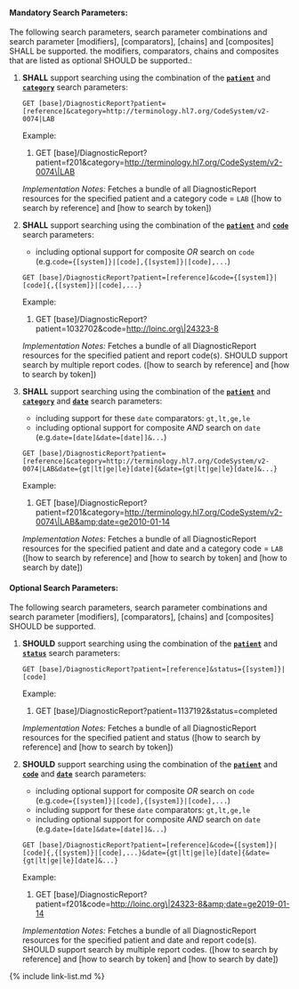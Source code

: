 

#### Mandatory Search Parameters:

The following search parameters, search parameter combinations and search parameter [modifiers], [comparators], [chains] and [composites] SHALL be supported.  the  modifiers, comparators, chains and composites that are listed as optional SHOULD be supported.:

1. **SHALL** support searching using the combination of the **[`patient`](SearchParameter-us-core-diagnosticreport-patient.html)** and **[`category`](SearchParameter-us-core-diagnosticreport-category.html)** search parameters:

    `GET [base]/DiagnosticReport?patient=[reference]&category=http://terminology.hl7.org/CodeSystem/v2-0074|LAB`

    Example:
    
      1. GET [base]/DiagnosticReport?patient=f201&amp;category=http://terminology.hl7.org/CodeSystem/v2-0074\|LAB

    *Implementation Notes:* Fetches a bundle of all DiagnosticReport resources for the specified patient and  a category code = `LAB` ([how to search by reference] and [how to search by token])

1. **SHALL** support searching using the combination of the **[`patient`](SearchParameter-us-core-diagnosticreport-patient.html)** and **[`code`](SearchParameter-us-core-diagnosticreport-code.html)** search parameters:
    - including optional support for composite *OR* search on `code` (e.g.`code={[system]}|[code],{[system]}|[code],...`)

    `GET [base]/DiagnosticReport?patient=[reference]&code={[system]}|[code]{,{[system]}|[code],...}`

    Example:
    
      1. GET [base]/DiagnosticReport?patient=1032702&amp;code=http://loinc.org\|24323-8

    *Implementation Notes:* Fetches a bundle of all DiagnosticReport resources for the specified patient and  report code(s).  SHOULD support search by multiple report codes. ([how to search by reference] and [how to search by token])

1. **SHALL** support searching using the combination of the **[`patient`](SearchParameter-us-core-diagnosticreport-patient.html)** and **[`category`](SearchParameter-us-core-diagnosticreport-category.html)** and **[`date`](SearchParameter-us-core-diagnosticreport-date.html)** search parameters:
    - including support for these `date` comparators: `gt,lt,ge,le`
    - including optional support for composite *AND* search on `date` (e.g.`date=[date]&date=[date]]&...`)

    `GET [base]/DiagnosticReport?patient=[reference]&category=http://terminology.hl7.org/CodeSystem/v2-0074|LAB&date={gt|lt|ge|le}[date]{&date={gt|lt|ge|le}[date]&...}`

    Example:
    
      1. GET [base]/DiagnosticReport?patient=f201&amp;category=http://terminology.hl7.org/CodeSystem/v2-0074\|LAB&amp;date=ge2010-01-14

    *Implementation Notes:* Fetches a bundle of all DiagnosticReport resources for the specified patient and date and a category code = `LAB` ([how to search by reference] and [how to search by token] and [how to search by date])


#### Optional Search Parameters:

The following search parameters, search parameter combinations and search parameter [modifiers], [comparators], [chains] and [composites] SHOULD be supported.

1. **SHOULD** support searching using the combination of the **[`patient`](SearchParameter-us-core-diagnosticreport-patient.html)** and **[`status`](SearchParameter-us-core-diagnosticreport-status.html)** search parameters:

    `GET [base]/DiagnosticReport?patient=[reference]&status={[system]}|[code]`

    Example:
    
      1. GET [base]/DiagnosticReport?patient=1137192&amp;status=completed

    *Implementation Notes:* Fetches a bundle of all DiagnosticReport resources for the specified patient and status ([how to search by reference] and [how to search by token])

1. **SHOULD** support searching using the combination of the **[`patient`](SearchParameter-us-core-diagnosticreport-patient.html)** and **[`code`](SearchParameter-us-core-diagnosticreport-code.html)** and **[`date`](SearchParameter-us-core-diagnosticreport-date.html)** search parameters:
    - including optional support for composite *OR* search on `code` (e.g.`code={[system]}|[code],{[system]}|[code],...`)
    - including support for these `date` comparators: `gt,lt,ge,le`
    - including optional support for composite *AND* search on `date` (e.g.`date=[date]&date=[date]]&...`)

    `GET [base]/DiagnosticReport?patient=[reference]&code={[system]}|[code]{,{[system]}|[code],...}&date={gt|lt|ge|le}[date]{&date={gt|lt|ge|le}[date]&...}`

    Example:
    
      1. GET [base]/DiagnosticReport?patient=f201&amp;code=http://loinc.org\|24323-8&amp;date=ge2019-01-14

    *Implementation Notes:* Fetches a bundle of all DiagnosticReport resources for the specified patient and date and report code(s).  SHOULD support search by multiple report codes. ([how to search by reference] and [how to search by token] and [how to search by date])

{% include link-list.md %}